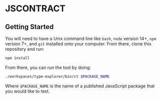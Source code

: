 # JSCONTRACT

## Getting Started

You will need to have a Unix command line like `bash`, `node` version 14+, `npm` version 7+, and `git` installed onto your computer. From there, clone this repository and run:

```sh
npm install
```

From there, you can run the tool by doing:

```sh
./workspaces/type-explorer/bin/ct $PACKAGE_NAME
```

Where `$PACKAGE_NAME` is the name of a published JavaScript package that you would like to test.
